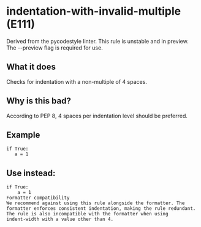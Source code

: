 # indentation-with-invalid-multiple (E111)
Derived from the pycodestyle linter.
This rule is unstable and in preview. The --preview flag is required for use.
## What it does
Checks for indentation with a non-multiple of 4 spaces.
## Why is this bad?
According to PEP 8, 4 spaces per indentation level should be preferred.
## Example
```
if True:
   a = 1
```
## Use instead:
```
if True:
    a = 1
Formatter compatibility
We recommend against using this rule alongside the formatter. The
formatter enforces consistent indentation, making the rule redundant.
The rule is also incompatible with the formatter when using
indent-width with a value other than 4.
```